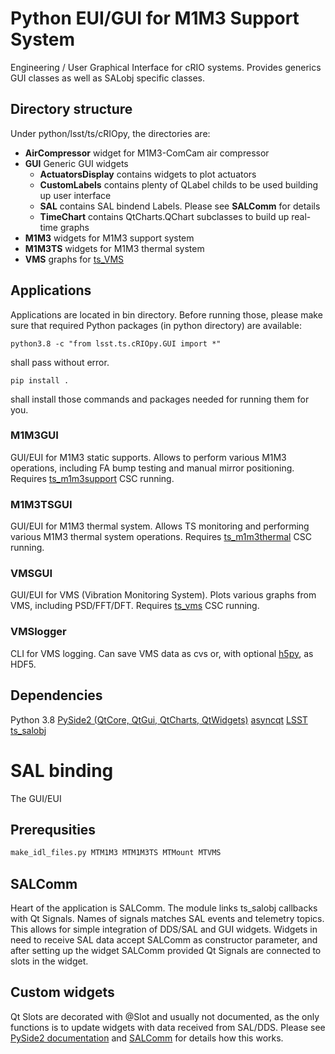 # Python EUI/GUI for M1M3 Support System

Engineering / User Graphical Interface for cRIO systems. Provides generics GUI
classes as well as SALobj specific classes.

## Directory structure

Under python/lsst/ts/cRIOpy, the directories are:

* __AirCompressor__ widget for M1M3-ComCam air compressor
* __GUI__ Generic GUI widgets
  * __ActuatorsDisplay__ contains widgets to plot actuators
  * __CustomLabels__ contains plenty of QLabel childs to be used building up user interface
  * __SAL__ contains SAL bindend Labels. Please see __SALComm__ for details
  * __TimeChart__ contains QtCharts.QChart subclasses to build up real-time graphs
* __M1M3__ widgets for M1M3 support system
* __M1M3TS__ widgets for M1M3 thermal system
* __VMS__ graphs for [ts_VMS](https://github.com/lsst-ts/ts_VMS)

## Applications

Applications are located in bin directory. Before running those, please make
sure that required Python packages (in python directory) are available:

```
python3.8 -c "from lsst.ts.cRIOpy.GUI import *"
```

shall pass without error.


```
pip install .
```

shall install those commands and packages needed for running them for you.

### M1M3GUI 

GUI/EUI for M1M3 static supports. Allows to perform various M1M3 operations,
including FA bump testing and manual mirror positioning. Requires
[ts_m1m3support](https://github.com/lsst-ts/ts_m1m3support) CSC running.

### M1M3TSGUI

GUI/EUI for M1M3 thermal system. Allows TS monitoring and performing various
M1M3 thermal system operations. Requires
[ts_m1m3thermal](https://github.com/lsst-ts/ts_m1m3thermal) CSC running.

### VMSGUI

GUI/EUI for VMS (Vibration Monitoring System). Plots various graphs from VMS,
including PSD/FFT/DFT. Requires [ts_vms](https://github.com/lsst-ts/ts_vms) CSC
running.

### VMSlogger

CLI for VMS logging. Can save VMS data as cvs or, with optional
[h5py](https://www.h5py.org/), as HDF5.

## Dependencies

Python 3.8
[PySide2 (QtCore, QtGui, QtCharts, QtWidgets)](https://pypi.org/project/PySide2)
[asyncqt](https://pypi.org/project/asyncqt)
[LSST ts_salobj](https://github.com/lsst-ts/ts_salobj)

# SAL binding

The GUI/EUI

## Prerequsities

```bash
make_idl_files.py MTM1M3 MTM1M3TS MTMount MTVMS
```

## SALComm

Heart of the application is SALComm. The module links ts_salobj callbacks with
Qt Signals. Names of signals matches SAL events and telemetry topics. This
allows for simple integration of DDS/SAL and GUI widgets. Widgets in need to
receive SAL data accept SALComm as constructor parameter, and after setting up
the widget SALComm provided Qt Signals are connected to slots in the widget.

## Custom widgets

Qt Slots are decorated with @Slot and usually not documented, as the only
functions is to update widgets with data received from SAL/DDS. Please see
[PySide2 documentation](https://wiki.qt.io/Qt_for_Python_Signals_and_Slots) and
[SALComm](tree/main/python/lsst/ts/cRIOpy/GUI/SAL/SALComm.py) for details how
this works.
